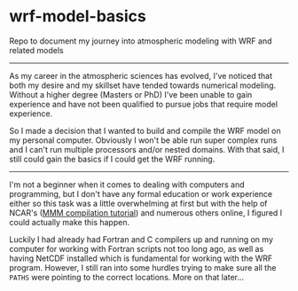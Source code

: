 # wrf-model-basics
Repo to document my journey into atmospheric modeling with WRF and related models

---

As my career in the atmospheric sciences has evolved, I've noticed that both my desire and my skillset have tended towards numerical modeling. Without a higher degree (Masters or PhD) I've been unable to gain experience and have not been qualified to pursue jobs that require model experience. 

So I made a decision that I wanted to build and compile the WRF model on my personal computer. Obviously I won't be able run super complex runs and I can't run multiple processors and/or nested domains. With that said, I still could gain the basics if I could get the WRF running.

---

I'm not a beginner when it comes to dealing with computers and programming, but I don't have any formal education or work experience either so this task was a little overwhelming at first but with the help of NCAR's (<a href=https://www2.mmm.ucar.edu/wrf/OnLineTutorial/compilation_tutorial.php>MMM compilation tutorial</a>) and numerous others online, I figured I could actually make this happen.

Luckily I had already had Fortran and C compilers up and running on my computer for working with Fortran scripts not too long ago, as well as having NetCDF installed which is fundamental for working with the WRF program. However, I still ran into some hurdles trying to make sure all the ```PATHS``` were pointing to the correct locations. More on that later...


